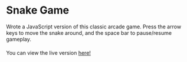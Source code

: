 # Snake Game

Wrote a JavaScript version of this classic arcade game. Press the arrow keys to move the snake around, and the space bar to pause/resume gameplay. 
####
You can view the live version [here!](https://rai96.github.io/snake-game/docs/index.html)
